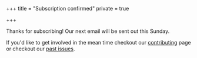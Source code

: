 +++
title = "Subscription confirmed"
private = true

+++

Thanks for subscribing! Our next email will be sent out this Sunday.

If you'd like to get involved in the mean time checkout our [contributing](/contributing/) page or checkout our [past issues](/issues/).

